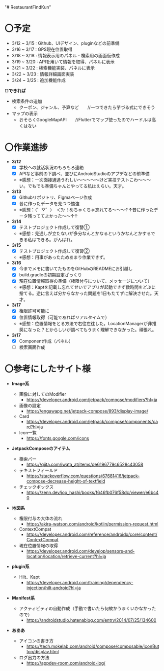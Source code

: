"# RestaurantFindKun" 
  
# **〇予定**  
+ 3/12 ~ 3/15 : Github、UIデザイン、pluginなどの前準備  
+ 3/16 ~ 3/17 : GPS現在位置取得  
+ 3/18 ~ 3/18 : 情報表示用のパネル・検索用の画面仮作成  
+ 3/19 ~ 3/20 : APIを用いて情報を取得、パネルに表示  
+ 3/21 ~ 3/22 : 検索機能実装、パネルに表示  
+ 3/22 ~ 3/23 : 情報詳細画面実装  
+ 3/24 ~ 3/25 : 追加機能作成  
  
**□できれば**  
+ 検索条件の追加  
  - クーポン、ジャンル、予算など　　//一つできたら芋づる式にできそう  
+ マップの表示  
  - おそらくGoogleMapAPI　　//Flutterでマップ使ったのでハードルは高くはない  
  
# **〇作業進捗**  
+ **3/12**  
    - [x] 学校への就活状況のもろもろ連絡  
    - [x] APIなど事前の下調べ、並びにAndroidStudioのアプデなどの前準備  
    - ※感想：一次面接通過うれしい～～～～～けど実技テストこわ～～～い。でもでも準備ちゃんとやってる私はえらい。天才。  
+ **3/13**  
    - [x] Githubリポジトリ、Figmaページ作成  
    - [x] 昔に作ったデータを見つつ勉強  
    - ※感想：（゜▽゜）　＜ﾜｧ！めちゃくちゃ忘れてる～～～↑↑昔に作ったデータ残っててよかった～～↑↑  
+ **3/14**  
    - [x] テストプロジェクト作成して復讐①  
    - ※感想：見通しが立たないが多分なんとかなるというかなんとかするできる私はできる。がんばれ。  
+ **3/15**  
    - [x] テストプロジェクト作成して復習②  
    - ※感想：用事があったためあまり作業できず。  
+ **3/16**  
    - [x] 今までメモに書いてたものをGitHubのREADMEにお引越し  
    - [x] build.gradleの初期設定ざっくり  
    - [x] 現在位置情報取得の準備（権限付与について、メッセージについて）  
    - ※感想：Kaptを記載し忘れてせいでアプリが起動できず数時間をどぶに捨てる。逆に言えば分からなかった問題を1日もたてずに解決させた。天才。  
+ **3/17**  
    - [x] 権限許可可能に  
    - [x] 位置情報取得（可能であればリアルタイムで）  
    - ※感想：位置情報をとる方法で右往左往した。LocationManagerが非推奨になった？とからしいが調べてもうまく理解できなかった。頑張れ。
+ **3/17**
    - [x] Component作成（パネル）
    - [ ] 検索画面作成
  
# **〇参考にしたサイト様**  
  + **Image系**  
    - 画像に対してのModifier  
      - https://developer.android.com/jetpack/compose/modifiers?hl=ja  
    - 画像の設定
      - https://engawapg.net/jetpack-compose/893/display-image/
    - Card
      - https://developer.android.com/jetpack/compose/components/card?hl=ja
    - Icon一覧
      - https://fonts.google.com/icons

  + **JetpackComposeのアイテム**
    - 検索バー
      - https://qiita.com/iwata_at/items/de6196779c6528c43058
    - テキストフィールド
      - https://stackoverflow.com/questions/67681416/jetpack-compose-decrease-height-of-textfield
    - チェックボックス
      - https://zenn.dev/joo_hashi/books/f646fb076f58dc/viewer/e6bc40

  + **地図系**  
    - 権限付与の大体の流れ  
      - https://akira-watson.com/android/kotlin/permission-request.html  
    - ContextCompat  
      - https://developer.android.com/reference/androidx/core/content/ContextCompat  
    - 現在位置情報の取得
      - https://developer.android.com/develop/sensors-and-location/location/retrieve-current?hl=ja 

  + **plugin系**  
    - Hilt、Kapt  
      - https://developer.android.com/training/dependency-injection/hilt-android?hl=ja  

  + **Manifest系**  
    - アクティビティの自動作成（手動で書いたら何故かうまくいかなかったので）  
      - https://androidstudio.hatenablog.com/entry/2014/07/25/134600  
  
  + **あああ**  
    - アイコンの書き方
      - https://tech.mokelab.com/android/compose/composable/iconButton/display.html
    - ログ出力の方法  
      - https://appdev-room.com/android-log/  
